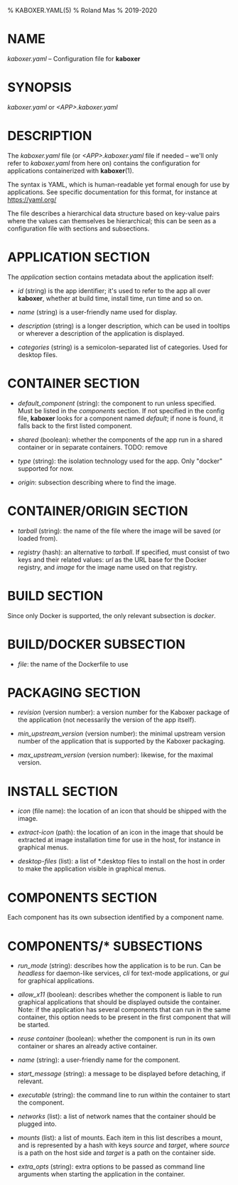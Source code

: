 % KABOXER.YAML(5)
% Roland Mas
% 2019-2020

# NAME

*kaboxer.yaml* – Configuration file for **kaboxer**

# SYNOPSIS

*kaboxer.yaml* or *\<APP\>.kaboxer.yaml*

# DESCRIPTION

The *kaboxer.yaml* file (or *\<APP\>.kaboxer.yaml* file if needed –
we'll only refer to *kaboxer.yaml* from here on) contains the
configuration for applications containerized with **kaboxer**(1).

The syntax is YAML, which is human-readable yet formal enough for use
by applications. See specific documentation for this format, for
instance at https://yaml.org/

The file describes a hierarchical data structure based on key-value
pairs where the values can themselves be hierarchical; this can be
seen as a configuration file with sections and subsections.

# APPLICATION SECTION

The *application* section contains metadata about the application
itself:

* *id* (string) is the app identifier; it's used to refer to the app
  all over **kaboxer**, whether at build time, install time, run time
  and so on.

* *name* (string) is a user-friendly name used for display.

* *description* (string) is a longer description, which can be used
  in tooltips or wherever a description of the application is
  displayed.

* *categories* (string) is a semicolon-separated list of
  categories. Used for desktop files.

# CONTAINER SECTION

* *default_component* (string): the component to run unless
  specified. Must be listed in the *components* section. If not
  specified in the config file, **kaboxer** looks for a component
  named *default*; if none is found, it falls back to the first listed
  component.

* *shared* (boolean): whether the components of the app run in a
  shared container or in separate containers. TODO: remove

* *type* (string): the isolation technology used for the app. Only
  "docker" supported for now.

* *origin*: subsection describing where to find the image.

# CONTAINER/ORIGIN SECTION

* *tarball* (string): the name of the file where the image will be
  saved (or loaded from).

* *registry* (hash): an alternative to *tarball*. If specified, must
  consist of two keys and their related values: *url* as the URL base
  for the Docker registry, and *image* for the image name used on that
  registry.

# BUILD SECTION

Since only Docker is supported, the only relevant subsection is
*docker*.

# BUILD/DOCKER SUBSECTION

* *file*: the name of the Dockerfile to use

# PACKAGING SECTION

* *revision* (version number): a version number for the Kaboxer
  package of the application (not necessarily the version of the app
  itself).

* *min_upstream_version* (version number): the minimal upstream
  version number of the application that is supported by the Kaboxer
  packaging.

* *max_upstream_version* (version number): likewise, for the maximal
  version.

# INSTALL SECTION

* *icon* (file name): the location of an icon that should be shipped
  with the image.

* *extract-icon* (path): the location of an icon in the image that
  should be extracted at image installation time for use in the host,
  for instance in graphical menus.

* *desktop-files* (list): a list of \*.desktop files to
  install on the host in order to make the application visible in
  graphical menus.

# COMPONENTS SECTION

Each component has its own subsection identified by a component name.

# COMPONENTS/* SUBSECTIONS

* *run_mode* (string): describes how the application is to be
  run. Can be *headless* for daemon-like services, *cli* for text-mode
  applications, or *gui* for graphical applications.

* *allow_x11* (boolean): describes whether the component is liable
  to run graphical applications that should be displayed outside the
  container. Note: if the application has several components that can
  run in the same container, this option needs to be present in the
  first component that will be started.

* *reuse container* (boolean): whether the component is run in its
  own container or shares an already active container.

* *name* (string): a user-friendly name for the component.

* *start_message* (string): a message to be displayed before
  detaching, if relevant.

* *executable* (string): the command line to run within the
  container to start the component.

* *networks* (list): a list of network names that the container should
  be plugged into.

* *mounts* (list): a list of mounts. Each item in this list describes
  a mount, and is represented by a hash with keys *source* and
  *target*, where *source* is a path on the host side and *target* is
  a path on the container side.

* *extra_opts* (string): extra options to be passed as command line
  arguments when starting the application in the container.
